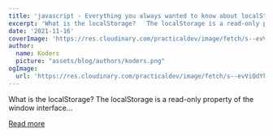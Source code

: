 ```yaml
---
title: 'javascript - Everything you always wanted to know about localStorage (but you were afraid to ask)'
excerpt: 'What is the localStorage?   The localStorage is a read-only property of the window interface...'
date: '2021-11-16'
coverImage: 'https://res.cloudinary.com/practicaldev/image/fetch/s--evViQdYk--/c_imagga_scale,f_auto,fl_progressive,h_420,q_auto,w_1000/https://dev-to-uploads.s3.amazonaws.com/uploads/articles/durkj0gm2oqg7gnw5qet.png'
author:
  name: Koders
  picture: "assets/blog/authors/koders.png"
ogImage:
  url: 'https://res.cloudinary.com/practicaldev/image/fetch/s--evViQdYk--/c_imagga_scale,f_auto,fl_progressive,h_420,q_auto,w_1000/https://dev-to-uploads.s3.amazonaws.com/uploads/articles/durkj0gm2oqg7gnw5qet.png'
---
```


What is the localStorage?   The localStorage is a read-only property of the window interface...

[Read more](https://dev.to/josec/javascript-everything-you-always-wanted-to-know-about-localstorage-but-you-were-afraid-to-ask-2o7e)
